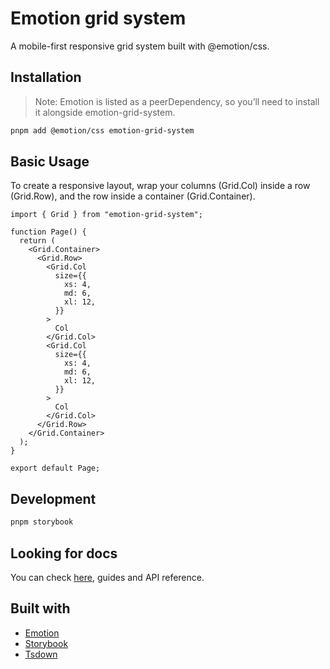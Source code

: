 # Emotion grid system

A mobile-first responsive grid system built with @emotion/css.

## Installation

> Note: Emotion is listed as a peerDependency, so you’ll need to install it alongside emotion-grid-system.

```bash
pnpm add @emotion/css emotion-grid-system
```

## Basic Usage

To create a responsive layout, wrap your columns (Grid.Col) inside a row (Grid.Row), and the row inside a container (Grid.Container).

```tsx
import { Grid } from "emotion-grid-system";

function Page() {
  return (
    <Grid.Container>
      <Grid.Row>
        <Grid.Col
          size={{
            xs: 4,
            md: 6,
            xl: 12,
          }}
        >
          Col
        </Grid.Col>
        <Grid.Col
          size={{
            xs: 4,
            md: 6,
            xl: 12,
          }}
        >
          Col
        </Grid.Col>
      </Grid.Row>
    </Grid.Container>
  );
}

export default Page;
```

## Development

```bash
pnpm storybook
```

## Looking for docs

You can check [here](), guides and API reference.

## Built with

- [Emotion](https://emotion.sh/docs/introduction)
- [Storybook](https://storybook.js.org/docs)
- [Tsdown](https://tsdown.dev/guide/)
